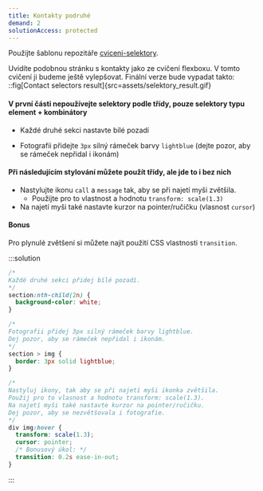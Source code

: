 ```yaml
---
title: Kontakty podruhé
demand: 2
solutionAccess: protected
---
```


Použijte šablonu repozitáře [cviceni-selektory](https://github.com/Czechitas-podklady-WEB/cviceni-selektory).

Uvidíte podobnou stránku s kontakty jako ze cvičení flexboxu. V tomto cvičení ji budeme ještě vylepšovat. Finální verze bude vypadat takto:
::fig[Contact selectors result]{src=assets/selektory_result.gif}
<br/>

#### V první části nepoužívejte selektory podle třídy, pouze selektory typu element + kombinátory

- Každé druhé sekci nastavte bílé pozadí

- Fotografii přidejte `3px` silný rámeček barvy `lightblue` (dejte pozor, aby se rámeček nepřidal i ikonám)

#### Při následujícím stylování můžete použít třídy, ale jde to i bez nich

- Nastylujte ikonu `call` a `message` tak, aby se při najetí myši zvětšila.
  - Použijte pro to vlastnost a hodnotu
    `transform: scale(1.3)`
- Na najetí myši také nastavte kurzor na pointer/ručičku (vlasnost `cursor`)

#### Bonus

Pro plynulé zvětšení si můžete najít použití CSS vlastnosti `transition`.

:::solution

```css
/*
Každé druhé sekci přidej bílé pozadí.
*/
section:nth-child(2n) {
  background-color: white;
}

/*
Fotografii přidej 3px silný rámeček barvy lightblue.
Dej pozor, aby se rámeček nepřidal i ikonám.
*/
section > img {
  border: 3px solid lightblue;
}

/*
Nastyluj ikony, tak aby se při najetí myši ikonka zvětšila.
Použij pro to vlasnost a hodnotu transform: scale(1.3).
Na najetí myši také nastavte kurzor na pointer/ručičku.
Dej pozor, aby se nezvětšovala i fotografie.
*/
div img:hover {
  transform: scale(1.3);
  cursor: pointer;
  /* Bonusový úkol: */
  transition: 0.2s ease-in-out;
}
```

:::
